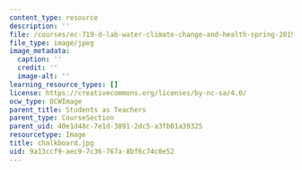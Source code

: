 ```yaml
---
content_type: resource
description: ''
file: /courses/ec-719-d-lab-water-climate-change-and-health-spring-2019/9a13ccf9aec97c36767a8bf6c74c0e52_chalkboard.jpg
file_type: image/jpeg
image_metadata:
  caption: ''
  credit: ''
  image-alt: ''
learning_resource_types: []
license: https://creativecommons.org/licenses/by-nc-sa/4.0/
ocw_type: OCWImage
parent_title: Students as Teachers
parent_type: CourseSection
parent_uid: 40e1d48c-7e1d-3891-2dc5-a3fb01a39325
resourcetype: Image
title: chalkboard.jpg
uid: 9a13ccf9-aec9-7c36-767a-8bf6c74c0e52
---
```

